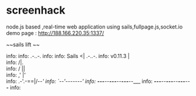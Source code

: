 # screenhack
node.js based ,real-time web application
using sails,fullpage.js,socket.io
demo page :
http://188.166.220.35:1337/

~~sails lift ~~

info:
info:                .-..-.
info:
info:    Sails              <|    .-..-.
info:    v0.11.3             |\
info:                       /|.\
info:                      / || \
info:                    ,'  |'  \
info:                 .-'.-==|/_--'
info:                 `--'-------'
info:    __---___--___---___--___---___--___
info:  ____---___--___---___--___---___--___-__
info: